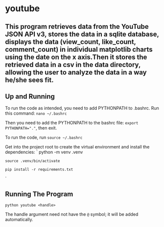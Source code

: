 # youtube

This program retrieves data from the YouTube JSON API v3, stores the data in a sqlite database, displays the data (view_count, like_count, comment_count) in individual matplotlib charts using the date on the x axis.Then it stores the retrieved data in a csv in the data directory, allowing the user to analyze the data in a way he/she
sees fit. 
---

## Up and Running

To run the code as intended, you need to add PYTHONPATH to .bashrc. Run this command: `nano ~/.bashrc`

Then you need to add the PYTHONPATH to the bashrc file: `export PYTHONPATH="."`, then exit.

To run the code, run `source ~/.bashrc`

Get into the project root to create the virtual environment and install the dependencies:
`
    python -m venv .venv

    source .venv/bin/activate
    
    pip install -r requirements.txt
`

## Running The Program

`python youtube <handle>`

The handle argument need not have the `@` symbol; it will be added automatically.
